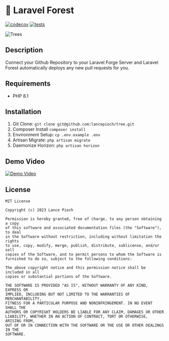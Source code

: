 # 🌲 Laravel Forest

[![codecov](https://codecov.io/gh/lancepioch/tree/branch/master/graph/badge.svg)](https://codecov.io/gh/lancepioch/tree)
[![tests](https://github.com/lancepioch/tree/actions/workflows/laravel.yaml/badge.svg)](https://github.com/lancepioch/tree/actions/workflows/laravel.yaml)

![Trees](public/img/trees.png)

## Description
Connect your Github Repository to your Laravel Forge Server and Laravel Forest automatically deploys any new pull requests for you.

## Requirements

* PHP 8.1

## Installation

1. Git Clone: `git clone git@github.com:lancepioch/tree.git`
2. Composer Install `composer install`
3. Environment Setup: `cp .env.example .env`
4. Artisan Migrate: `php artisan migrate`
5. Daemonize Horizon: `php artisan horizon`

## Demo Video
[![Demo Video](https://i.imgur.com/pJnISxo.png)](https://youtu.be/e48QJdcNrUY)

## License
```
MIT License

Copyright (c) 2023 Lance Pioch

Permission is hereby granted, free of charge, to any person obtaining a copy
of this software and associated documentation files (the "Software"), to deal
in the Software without restriction, including without limitation the rights
to use, copy, modify, merge, publish, distribute, sublicense, and/or sell
copies of the Software, and to permit persons to whom the Software is
furnished to do so, subject to the following conditions:

The above copyright notice and this permission notice shall be included in all
copies or substantial portions of the Software.

THE SOFTWARE IS PROVIDED "AS IS", WITHOUT WARRANTY OF ANY KIND, EXPRESS OR
IMPLIED, INCLUDING BUT NOT LIMITED TO THE WARRANTIES OF MERCHANTABILITY,
FITNESS FOR A PARTICULAR PURPOSE AND NONINFRINGEMENT. IN NO EVENT SHALL THE
AUTHORS OR COPYRIGHT HOLDERS BE LIABLE FOR ANY CLAIM, DAMAGES OR OTHER
LIABILITY, WHETHER IN AN ACTION OF CONTRACT, TORT OR OTHERWISE, ARISING FROM,
OUT OF OR IN CONNECTION WITH THE SOFTWARE OR THE USE OR OTHER DEALINGS IN THE
SOFTWARE.
```
